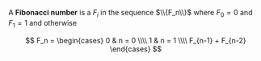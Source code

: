 A **Fibonacci number** is a $F_i$ in the sequence $\\{F_n\\}$ where $F_0 = 0$ and $F_1 = 1$ and otherwise

$$
F_n = \begin{cases} 0 & n = 0 \\\\ 1 & n = 1 \\\\ F_{n-1} + F_{n-2} \end{cases}
$$